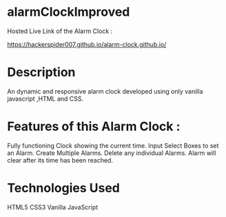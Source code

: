 # alarmClockImproved

Hosted Live Link of the Alarm Clock :

https://hackerspider007.github.io/alarm-clock.github.io/

# Description 
An dynamic and responsive alarm clock developed using only vanilla javascript ,HTML and CSS.

# Features of this Alarm Clock : 
Fully functioning Clock showing the current time.
Input Select Boxes to set an Alarm.
Create Multiple Alarms.
Delete any individual Alarms.
Alarm will clear after its time has been reached.

# Technologies Used

HTML5
CSS3
Vanilla JavaScript
